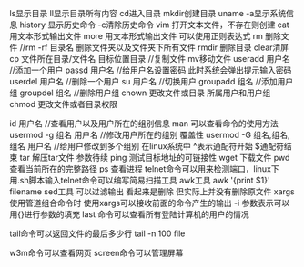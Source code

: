 ls显示目录  ll显示目录所有内容
cd进入目录
mkdir创建目录
uname -a显示系统信息
history  显示历史命令 -c清除历史命令
vim  打开文本文件，不存在则创建
cat  用文本形式输出文件
more 用文本形式输出文件 可以使用正则表达式
rm   删除文件   //rm -rf 目录名 删除文件夹以及文件夹下所有文件
rmdir  删除目录
clear清屏
cp 文件所在目录/文件名  目标位置目录  //复制文件
mv移动文件
useradd 用户名 //添加一个用户
passd 用户名 //给用户名设置密码 此时系统会弹出提示输入密码
userdel  用户名  //删除一个用户
su 用户名  //切换用户
groupadd 组名  //添加用户组
groupdel 组名 //删除用户组
chown   更改文件或目录 所属用户和用户组
chmod 更改文件或者目录权限

id 用户名 //查看用户以及用户所在的组别信息
man  可以查看命令的使用方法
usermod -g 组名 用户名  //修改用户所在的组别  覆盖性
usermod -G 组名,组名,组名  用户名  //给用户修改到多个组别
在linux系统中  ^表示通配符开始 $通配符结束
tar 解压tar文件 参数待续
ping 测试目标地址的可链接性
wget 下载文件
pwd查看当前所在的完整路径
ps 查看进程
telnet命令可以用来检测端口，linux下用.sh脚本输入telnet命令可以编写简易扫描工具
awk工具 awk '{print $1}' filename
sed工具 可以过滤输出 看起来是删除 但实际上并没有删除原文件
xargs 使用管道组合命令时 使用xargs可以接收前面的命令产生的输出  -i 参数表示可以用{}进行参数的填充
last 命令可以查看所有登陆计算机的用户的情况

tail命令可以返回文件的最后多少行 tail -n 100 file

w3m命令可以查看网页
screen命令可以管理屏幕


